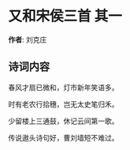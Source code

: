 # 又和宋侯三首  其一

**作者**: 刘克庄

## 诗词内容

春风才扇已微和，灯市新年笑语多。

时有老农行拾穗，岂无太史笔归禾。

少留楼上三通鼓，休记云间第一歌。

传说遨头诗句好，曹刘墙短不难过。

